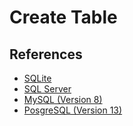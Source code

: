﻿# Create Table



## References

* [SQLite](https://sqlite.org/lang_createtable.html)
* [SQL Server](https://docs.microsoft.com/en-us/sql/t-sql/statements/create-table-transact-sql)
* [MySQL (Version 8)](https://dev.mysql.com/doc/refman/8.0/en/create-table.html)
* [PosgreSQL (Version 13)](https://www.postgresql.org/docs/13/sql-createtable.html)

